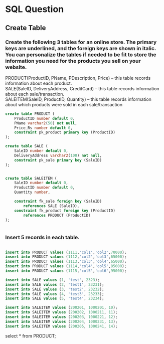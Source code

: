 # SQL Question 

## Create Table
### Create the following 3 tables for an online store. The primary keys are underlined, and the foreign keys are shown in italic. You can personalize the tables if needed to be fit to store the information you need for the products you sell on your website.
 
PRODUCT(ProductID, PName, PDescription, Price) – this table records information about each product. <br/>
SALE(SaleID, DeliveryAddress, CreditCard) – this table records information about each sale/transaction. <br/>
SALEITEM(SaleID, ProductID, Quantity) – this table records information about which products were sold in each sale/transaction

``` SQL
create table PRODUCT (
	ProductID number default 0,
	PName varchar2(50) not null,
	Price_Rs number default 0,
	constraint pk_product primary key (ProductID)
);

create table SALE (
	SaleID number default 0,
	DeliveryAddress varchar2(100) not null,
	constraint pk_sale primary key (SaleID)
);


create table SALEITEM (
	SaleID number default 0,
	ProductID number default 0,
	Quantity number,

	constraint fk_sale foreign key (SaleID)
		references SALE (SaleID),
	constraint fk_product foreign key (ProductID)
		references PRODUCT (ProductID)
);
 
```

### Insert 5 records in each table.

``` SQL

insert into PRODUCT values (1111,'col1','col2',70000);
insert into PRODUCT values (1112,'col2','col3',65000);
insert into PRODUCT values (1113,'col3','col4',65000);
insert into PRODUCT values (1114,'col4','col5',85000);
insert into PRODUCT values (1115,'col5','col6',95000);

insert into SALE values (1, 'test', 2323);
insert into SALE values (2, 'test1', 23231);
insert into SALE values (3, 'test2', 23232);
insert into SALE values (4, 'test3', 23233);
insert into SALE values (5, 'test4', 23234);

insert into SALEITEM values (200201, 1000201, 10);
insert into SALEITEM values (200202, 1000211, 11);
insert into SALEITEM values (200203, 1000221, 12);
insert into SALEITEM values (200204, 1000231, 13);
insert into SALEITEM values (200205, 1000241, 14);

``` 
select * from PRODUCT;
